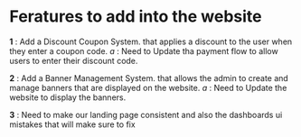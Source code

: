 # Feratures to add into the website

**1** : Add a Discount Coupon System. that applies a discount to the user when they enter a coupon code.
    *a* : Need to Update tha payment flow to allow users to enter their discount code.

**2** : Add a Banner Management System. that allows the admin to create and manage banners that are displayed on the website.
    *a* : Need to Update the website to display the banners.

**3** : Need to make our landing page consistent and also the dashboards ui mistakes that will make sure to fix